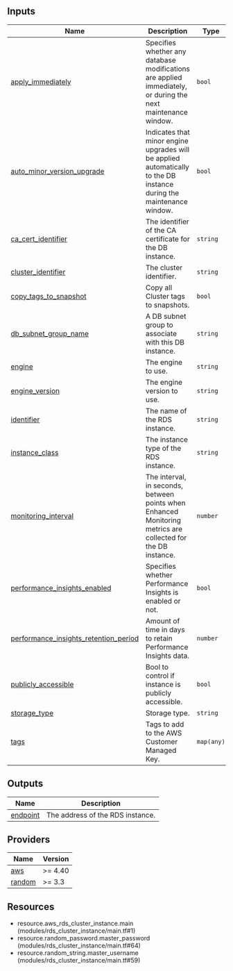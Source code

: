 <!-- BEGIN_TF_DOCS -->


## Inputs

| Name | Description | Type | Default | Required |
|------|-------------|------|---------|:--------:|
| <a name="input_apply_immediately"></a> [apply\_immediately](#input\_apply\_immediately) | Specifies whether any database modifications are applied immediately, or during the next maintenance window. | `bool` | `true` | no |
| <a name="input_auto_minor_version_upgrade"></a> [auto\_minor\_version\_upgrade](#input\_auto\_minor\_version\_upgrade) | Indicates that minor engine upgrades will be applied automatically to the DB instance during the maintenance window. | `bool` | `false` | no |
| <a name="input_ca_cert_identifier"></a> [ca\_cert\_identifier](#input\_ca\_cert\_identifier) | The identifier of the CA certificate for the DB instance. | `string` | `"rds-ca-2019"` | no |
| <a name="input_cluster_identifier"></a> [cluster\_identifier](#input\_cluster\_identifier) | The cluster identifier. | `string` | n/a | yes |
| <a name="input_copy_tags_to_snapshot"></a> [copy\_tags\_to\_snapshot](#input\_copy\_tags\_to\_snapshot) | Copy all Cluster tags to snapshots. | `bool` | `true` | no |
| <a name="input_db_subnet_group_name"></a> [db\_subnet\_group\_name](#input\_db\_subnet\_group\_name) | A DB subnet group to associate with this DB instance. | `string` | n/a | yes |
| <a name="input_engine"></a> [engine](#input\_engine) | The engine to use. | `string` | `null` | no |
| <a name="input_engine_version"></a> [engine\_version](#input\_engine\_version) | The engine version to use. | `string` | `null` | no |
| <a name="input_identifier"></a> [identifier](#input\_identifier) | The name of the RDS instance. | `string` | n/a | yes |
| <a name="input_instance_class"></a> [instance\_class](#input\_instance\_class) | The instance type of the RDS instance. | `string` | n/a | yes |
| <a name="input_monitoring_interval"></a> [monitoring\_interval](#input\_monitoring\_interval) | The interval, in seconds, between points when Enhanced Monitoring metrics are collected for the DB instance. | `number` | `60` | no |
| <a name="input_performance_insights_enabled"></a> [performance\_insights\_enabled](#input\_performance\_insights\_enabled) | Specifies whether Performance Insights is enabled or not. | `bool` | `true` | no |
| <a name="input_performance_insights_retention_period"></a> [performance\_insights\_retention\_period](#input\_performance\_insights\_retention\_period) | Amount of time in days to retain Performance Insights data. | `number` | `7` | no |
| <a name="input_publicly_accessible"></a> [publicly\_accessible](#input\_publicly\_accessible) | Bool to control if instance is publicly accessible. | `bool` | `false` | no |
| <a name="input_storage_type"></a> [storage\_type](#input\_storage\_type) | Storage type. | `string` | `"aurora"` | no |
| <a name="input_tags"></a> [tags](#input\_tags) | Tags to add to the AWS Customer Managed Key. | `map(any)` | `{}` | no |

## Outputs

| Name | Description |
|------|-------------|
| <a name="output_endpoint"></a> [endpoint](#output\_endpoint) | The address of the RDS instance. |

## Providers

| Name | Version |
|------|---------|
| <a name="provider_aws"></a> [aws](#provider\_aws) | >= 4.40 |
| <a name="provider_random"></a> [random](#provider\_random) | >= 3.3 |

## Resources

- resource.aws_rds_cluster_instance.main (modules/rds_cluster_instance/main.tf#1)
- resource.random_password.master_password (modules/rds_cluster_instance/main.tf#64)
- resource.random_string.master_username (modules/rds_cluster_instance/main.tf#59)
<!-- END_TF_DOCS -->
